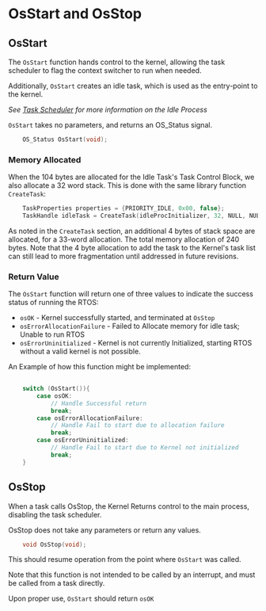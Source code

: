 # OsStart and OsStop
## OsStart

The `OsStart` function hands control to the kernel, allowing the task scheduler to flag the context switcher to run when needed.

Additionally, `OsStart` creates an idle task, which is used as the entry-point to the kernel.

*See [Task Scheduler](./../Task%20Scheduler/Scheduler.md) for more information on the Idle Process*

`OsStart` takes no parameters, and returns an OS_Status signal.


```C
    OS_Status OsStart(void);
```


### Memory Allocated

When the 104 bytes are allocated for the Idle Task's Task Control Block, we also allocate a 32 word stack. This is done with the same library function `CreateTask`: 

```C
    TaskProperties properties = {PRIORITY_IDLE, 0x00, false};
    TaskHandle idleTask = CreateTask(idleProcInitializer, 32, NULL, NULL, properties);
```

As noted in the `CreateTask` section, an additional 4 bytes of stack space are allocated, for a 33-word allocation. The total memory allocation of 240 bytes. Note that the 4 byte allocation to add the task to the Kernel's task list can still lead to more fragmentation until addressed in future revisions.

### Return Value

The `OsStart` function will return one of three values to indicate the success status of running the RTOS:

- `osOK` - Kernel successfully started, and terminated at `OsStop`
- `osErrorAllocationFailure` - Failed to Allocate memory for idle task; Unable to run RTOS
- `osErrorUninitialized` - Kernel is not currently Initialized, starting RTOS without a valid kernel is not possible.

An Example of how this function might be implemented:

```C
    
    switch (OsStart()){  
        case osOK:
            // Handle Successful return
            break;
        case osErrorAllocationFailure:
            // Handle Fail to start due to allocation failure
            break;
        case osErrorUninitialized:
            // Handle Fail to start due to Kernel not initialized
            break;
    }
```

## OsStop

When a task calls OsStop, the Kernel Returns control to the main process, disabling the task scheduler.

OsStop does not take any parameters or return any values.

```C
    void OsStop(void);
```

This should resume operation from the point where `OsStart` was called.

Note that this function is not intended to be called by an interrupt, and must be called from a task directly.

Upon proper use, `OsStart` should return `osOK`